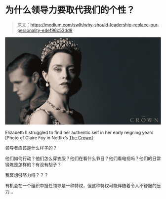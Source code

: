 # 为什么领导力要取代我们的个性？

> 原文：<https://medium.com/swlh/why-should-leadership-replace-our-personality-e4ef96c53dd8>

![](img/a46ef203ef6cccae16aaaa399db11614.png)

Elizabeth II struggled to find her authentic self in her early reigning years [Photo of Claire Foy in Netflix’s [The Crown](https://www.netflix.com/title/80025678)]

领导者应该是什么样子的？

他们如何行动？他们怎么穿衣服？他们在看什么节目？他们看电视吗？他们的日常锻炼是怎样的？有没有胡子？

我冥想够努力吗？？？

有机会在一个组织中担任领导是一种特权，但这种特权可能伴随着令人不舒服的压力…